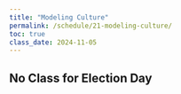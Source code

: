 ```yaml
---
title: "Modeling Culture"
permalink: /schedule/21-modeling-culture/
toc: true
class_date: 2024-11-05
---
```


## No Class for Election Day

